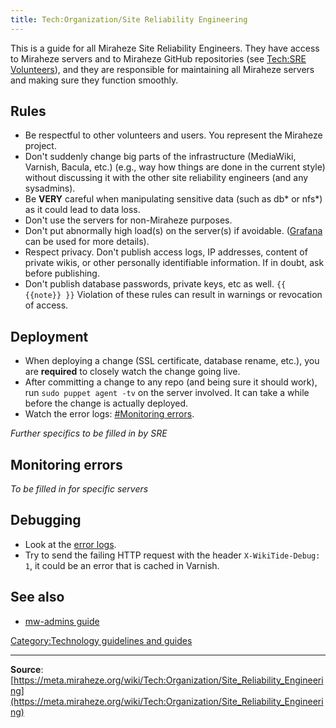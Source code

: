 ```yaml
---
title: Tech:Organization/Site Reliability Engineering
---
```


This is a guide for all Miraheze Site Reliability Engineers. They have access to Miraheze servers and to Miraheze GitHub repositories (see [Tech:SRE Volunteers](https://meta.miraheze.org/wiki/Tech:SRE_Volunteers)), and they are responsible for maintaining all Miraheze servers and making sure they function smoothly.

## Rules 

* Be respectful to other volunteers and users. You represent the Miraheze project.
* Don't suddenly change big parts of the infrastructure (MediaWiki, Varnish, Bacula, etc.) (e.g., way how things are done in the current style) without discussing it with the other site reliability engineers (and any sysadmins).
* Be **VERY** careful when manipulating sensitive data (such as db* or nfs*) as it could lead to data loss.
* Don't use the servers for non-Miraheze purposes.
* Don't put abnormally high load(s) on the server(s) if avoidable. ([Grafana](/tech-docs/techgrafana) can be used for more details).
* Respect privacy. Don't publish access logs, IP addresses, content of private wikis, or other personally identifiable information. If in doubt, ask before publishing.
* Don't publish database passwords, private keys, etc as well.
 `{{ {{note}} }}` Violation of these rules can result in warnings or revocation of access.

## Deployment 

* When deploying a change (SSL certificate, database rename, etc.), you are **required** to closely watch the change going live.
* After committing a change to any repo (and being sure it should work), run `sudo puppet agent -tv` on the server involved. It can take a while before the change is actually deployed.
* Watch the error logs: [#Monitoring errors](#monitoring-errors).

*Further specifics to be filled in by SRE*

## Monitoring errors 

*To be filled in for specific servers*

## Debugging 

* Look at the [error logs](#monitoring-errors).
* Try to send the failing HTTP request with the header `X-WikiTide-Debug: 1`, it could be an error that is cached in Varnish.

## See also 

* [mw-admins guide](/tech-docs/techorganization-mw-admins)

[Category:Technology guidelines and guides](https://meta.miraheze.org/wiki/Category:Technology_guidelines_and_guides)

----
**Source**: [https://meta.miraheze.org/wiki/Tech:Organization/Site_Reliability_Engineering](https://meta.miraheze.org/wiki/Tech:Organization/Site_Reliability_Engineering)